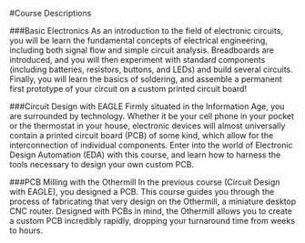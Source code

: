 #Course Descriptions

###Basic Electronics
As an introduction to the field of electronic circuits, you will be learn the fundamental concepts of electrical engineering, including both signal flow and simple circuit analysis. Breadboards are introduced, and you will then experiment with standard components (including batteries, resistors, buttons, and LEDs) and build several circuits. Finally, you will learn the basics of soldering, and assemble a permanent first prototype of your circuit on a custom printed circuit board!

###Circuit Design with EAGLE
Firmly situated in the Information Age, you are surrounded by technology. Whether it be your cell phone in your pocket or the thermostat in your house, electronic devices will almost universally contain a printed circuit board (PCB) of some kind, which allow for the interconnection of individual components. Enter into the world of Electronic Design Automation (EDA) with this course, and learn how to harness the tools necessary to design your own custom PCB.

###PCB Milling with the Othermill
In the previous course (Circuit Design with EAGLE), you designed a PCB. This course guides you through the process of fabricating that very design on the Othermill, a miniature desktop CNC router. Designed with PCBs in mind, the Othermill allows you to create a custom PCB incredibly rapidly, dropping your turnaround time from weeks to hours.